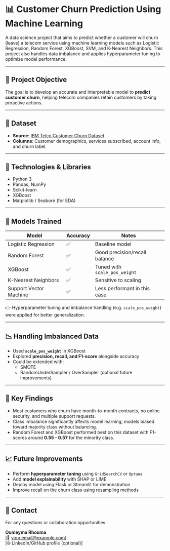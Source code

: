 # 📊 Customer Churn Prediction Using Machine Learning

A data science project that aims to predict whether a customer will churn (leave) a telecom service using machine learning models such as Logistic Regression, Random Forest, XGBoost, SVM, and K-Nearest Neighbors. This project also handles data imbalance and applies hyperparameter tuning to optimize model performance.

---

## 🧠 Project Objective

The goal is to develop an accurate and interpretable model to **predict customer churn**, helping telecom companies retain customers by taking proactive actions.

---

## 📌 Dataset

- **Source**: [IBM Telco Customer Churn Dataset](https://www.ibm.com/communities/analytics/watson-analytics-blog/guide-to-sample-datasets/)
- **Columns**: Customer demographics, services subscribed, account info, and churn label.

---

## 🔧 Technologies & Libraries

- Python 3
- Pandas, NumPy
- Scikit-learn
- XGBoost
- Matplotlib / Seaborn (for EDA)

---

## 🚀 Models Trained

| Model                  | Accuracy | Notes                            |
|------------------------|----------|----------------------------------|
| Logistic Regression    | ✅       | Baseline model                   |
| Random Forest          | ✅       | Good precision/recall balance    |
| XGBoost                | ✅       | Tuned with `scale_pos_weight`   |
| K-Nearest Neighbors    | ✅       | Sensitive to scaling             |
| Support Vector Machine | ✅       | Less performant in this case     |

👉 Hyperparameter tuning and imbalance handling (e.g. `scale_pos_weight`) were applied for better generalization.

---

## 📉 Handling Imbalanced Data

- Used **`scale_pos_weight`** in XGBoost
- Explored **precision, recall, and F1-score** alongside accuracy
- Could be extended with:
  - SMOTE
  - RandomUnderSampler / OverSampler (optional future improvements)

---

## 📝 Key Findings

- Most customers who churn have month-to-month contracts, no online security, and multiple support requests.
- Class imbalance significantly affects model learning; models biased toward majority class without balancing.
- Random Forest and XGBoost performed best on this dataset with F1-scores around **0.55 - 0.57** for the minority class.

---

## 📈 Future Improvements

- Perform **hyperparameter tuning** using `GridSearchCV` or `Optuna`
- Add **model explainability** with SHAP or LIME
- Deploy model using Flask or Streamlit for demonstration
- Improve recall on the churn class using resampling methods

---

## 💬 Contact

For any questions or collaboration opportunities:

**Oumeyma Rhouma**  
[📧 your.email@example.com] <!-- Replace with your real email -->  
[🌐 LinkedIn/GitHub profile (optional)]

